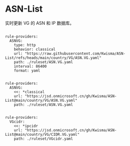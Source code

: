
# ASN-List

实时更新 VG 的 ASN 和 IP 数据库。

<pre><code class="language-javascript">
rule-providers:
  ASNVG:
    type: http
    behavior: classical
    url: "https://raw.githubusercontent.com/Kwisma/ASN-List/refs/heads/main/country/VG/ASN.VG.yaml"
    path: ./ruleset/ASN.VG.yaml
    interval: 86400
    format: yaml
</code></pre>

<pre><code class="language-javascript">
rule-providers:
  ASNVG:
    <<: *classical
    url: "https://jsd.onmicrosoft.cn/gh/Kwisma/ASN-List@main/country/VG/ASN.VG.yaml"
    path: ./ruleset/ASN.VG.yaml
</code></pre>

<pre><code class="language-javascript">
rule-providers:
  VGcidr:
    <<: *ipcidr
    url: "https://jsd.onmicrosoft.cn/gh/Kwisma/ASN-List@main/country/VG/CIDR.VG.yaml"
    path: ./ruleset/VGcidr.yaml
</code></pre>